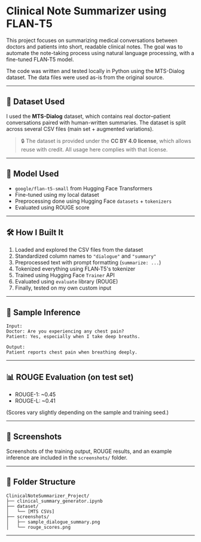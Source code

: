 # Clinical Note Summarizer using FLAN‑T5

This project focuses on summarizing medical conversations between doctors and patients into short, readable clinical notes. The goal was to automate the note-taking process using natural language processing, with a fine-tuned FLAN‑T5 model.

The code was written and tested locally in Python using the MTS-Dialog dataset. The data files were used as-is from the original source.

---

## 📁 Dataset Used

I used the **MTS-Dialog** dataset, which contains real doctor–patient conversations paired with human-written summaries. The dataset is split across several CSV files (main set + augmented variations).

> 🔒 The dataset is provided under the **CC BY 4.0 license**, which allows reuse with credit. All usage here complies with that license.

---

## 🧠 Model Used

- `google/flan-t5-small` from Hugging Face Transformers
- Fine-tuned using my local dataset
- Preprocessing done using Hugging Face `datasets` + `tokenizers`
- Evaluated using ROUGE score

---

## 🛠 How I Built It

1. Loaded and explored the CSV files from the dataset
2. Standardized column names to `"dialogue"` and `"summary"`
3. Preprocessed text with prompt formatting (`summarize: ...`)
4. Tokenized everything using FLAN‑T5's tokenizer
5. Trained using Hugging Face `Trainer` API
6. Evaluated using `evaluate` library (ROUGE)
7. Finally, tested on my own custom input

---

## 🧪 Sample Inference

```
Input:
Doctor: Are you experiencing any chest pain?
Patient: Yes, especially when I take deep breaths.

Output:
Patient reports chest pain when breathing deeply.
```

---

## 📊 ROUGE Evaluation (on test set)

- ROUGE-1: ~0.45  
- ROUGE-L: ~0.41  

(Scores vary slightly depending on the sample and training seed.)

---

## 📸 Screenshots

Screenshots of the training output, ROUGE results, and an example inference are included in the `screenshots/` folder.

---

## 📂 Folder Structure

```
ClinicalNoteSummarizer_Project/
├── clinical_summary_generator.ipynb
├── dataset/
│   └── [MTS CSVs]
├── screenshots/
│   ├── sample_dialogue_summary.png
│   └── rouge_scores.png
```

---

